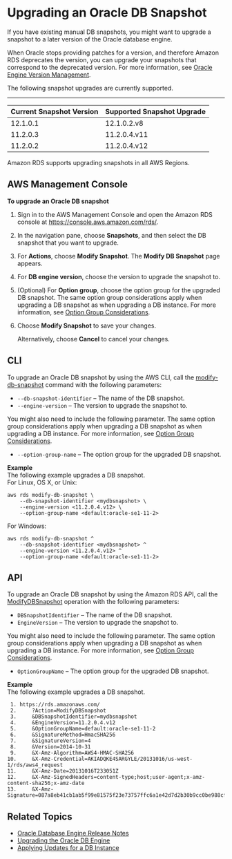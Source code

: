 # Upgrading an Oracle DB Snapshot<a name="USER_UpgradeDBSnapshot.Oracle"></a>

If you have existing manual DB snapshots, you might want to upgrade a snapshot to a later version of the Oracle database engine\. 

When Oracle stops providing patches for a version, and therefore Amazon RDS deprecates the version, you can upgrade your snapshots that correspond to the deprecated version\. For more information, see [Oracle Engine Version Management](CHAP_Oracle.md#Oracle.Concepts.Patching)\. 

The following snapshot upgrades are currently supported\. 


****  

| Current Snapshot Version | Supported Snapshot Upgrade | 
| --- | --- | 
| 12\.1\.0\.1 | 12\.1\.0\.2\.v8 | 
| 11\.2\.0\.3 | 11\.2\.0\.4\.v11 | 
| 11\.2\.0\.2 | 11\.2\.0\.4\.v12 | 

Amazon RDS supports upgrading snapshots in all AWS Regions\.

## AWS Management Console<a name="USER_UpgradeDBSnapshot.Oracle.Console"></a>

**To upgrade an Oracle DB snapshot**

1. Sign in to the AWS Management Console and open the Amazon RDS console at [https://console\.aws\.amazon\.com/rds/](https://console.aws.amazon.com/rds/)\.

1. In the navigation pane, choose **Snapshots**, and then select the DB snapshot that you want to upgrade\. 

1. For **Actions**, choose **Modify Snapshot**\. The **Modify DB Snapshot** page appears\.

1. For **DB engine version**, choose the version to upgrade the snapshot to\. 

1. \(Optional\) For **Option group**, choose the option group for the upgraded DB snapshot\. The same option group considerations apply when upgrading a DB snapshot as when upgrading a DB instance\. For more information, see [Option Group Considerations](USER_UpgradeDBInstance.Oracle.md#USER_UpgradeDBInstance.Oracle.OGPG.OG)\. 

1. Choose **Modify Snapshot** to save your changes\. 

   Alternatively, choose **Cancel** to cancel your changes\. 

## CLI<a name="USER_UpgradeDBSnapshot.Oracle.CLI"></a>

To upgrade an Oracle DB snapshot by using the AWS CLI, call the [modify\-db\-snapshot](https://docs.aws.amazon.com/cli/latest/reference/rds/modify-db-snapshot.html) command with the following parameters: 
+ `--db-snapshot-identifier` – The name of the DB snapshot\. 
+ `--engine-version` – The version to upgrade the snapshot to\. 

You might also need to include the following parameter\. The same option group considerations apply when upgrading a DB snapshot as when upgrading a DB instance\. For more information, see [Option Group Considerations](USER_UpgradeDBInstance.Oracle.md#USER_UpgradeDBInstance.Oracle.OGPG.OG)\. 
+ `--option-group-name` – The option group for the upgraded DB snapshot\. 

**Example**  
The following example upgrades a DB snapshot\.   
For Linux, OS X, or Unix:  

```
aws rds modify-db-snapshot \
    --db-snapshot-identifier <mydbsnapshot> \
    --engine-version <11.2.0.4.v12> \
    --option-group-name <default:oracle-se1-11-2>
```
For Windows:  

```
aws rds modify-db-snapshot ^
    --db-snapshot-identifier <mydbsnapshot> ^
    --engine-version <11.2.0.4.v12> ^
    --option-group-name <default:oracle-se1-11-2>
```

## API<a name="USER_UpgradeDBSnapshot.Oracle.API"></a>

To upgrade an Oracle DB snapshot by using the Amazon RDS API, call the [ModifyDBSnapshot](https://docs.aws.amazon.com/AmazonRDS/latest/APIReference/API_ModifyDBSnapshot.html) operation with the following parameters: 
+ `DBSnapshotIdentifier` – The name of the DB snapshot\. 
+ `EngineVersion` – The version to upgrade the snapshot to\. 

You might also need to include the following parameter\. The same option group considerations apply when upgrading a DB snapshot as when upgrading a DB instance\. For more information, see [Option Group Considerations](USER_UpgradeDBInstance.Oracle.md#USER_UpgradeDBInstance.Oracle.OGPG.OG)\. 
+ `OptionGroupName` – The option group for the upgraded DB snapshot\. 

**Example**  
The following example upgrades a DB snapshot\.   

```
 1. https://rds.amazonaws.com/
 2.     ?Action=ModifyDBSnapshot
 3.     &DBSnapshotIdentifier=mydbsnapshot
 4.     &EngineVersion=11.2.0.4.v12
 5.     &OptionGroupName=default:oracle-se1-11-2
 6.     &SignatureMethod=HmacSHA256
 7.     &SignatureVersion=4
 8.     &Version=2014-10-31
 9.     &X-Amz-Algorithm=AWS4-HMAC-SHA256
10.     &X-Amz-Credential=AKIADQKE4SARGYLE/20131016/us-west-1/rds/aws4_request
11.     &X-Amz-Date=20131016T233051Z
12.     &X-Amz-SignedHeaders=content-type;host;user-agent;x-amz-content-sha256;x-amz-date
13.     &X-Amz-Signature=087a8eb41cb1ab5f99e81575f23e73757ffc6a1e42d7d2b30b9cc0be988cff97
```

## Related Topics<a name="USER_UpgradeDBSnapshot.Oracle.Related"></a>
+ [Oracle Database Engine Release Notes](Appendix.Oracle.PatchComposition.md)
+ [Upgrading the Oracle DB Engine](USER_UpgradeDBInstance.Oracle.md)
+ [Applying Updates for a DB Instance](USER_UpgradeDBInstance.Maintenance.md#USER_UpgradeDBInstance.OSUpgrades)